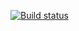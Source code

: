 [![Build status](https://ci.appveyor.com/api/projects/status/tggamigjqo9jokyl?svg=true)](https://ci.appveyor.com/project/vladi166/patterns)
